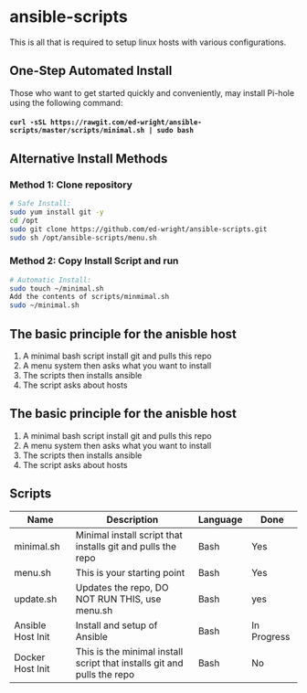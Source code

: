 # ansible-scripts
This is all that is required to setup linux hosts with various configurations.

## One-Step Automated Install
Those who want to get started quickly and conveniently, may install Pi-hole using the following command:

#### `curl -sSL https://rawgit.com/ed-wright/ansible-scripts/master/scripts/minimal.sh | sudo bash`

## Alternative Install Methods
### Method 1: Clone repository
```bash
# Safe Install:
sudo yum install git -y
cd /opt
sudo git clone https://github.com/ed-wright/ansible-scripts.git
sudo sh /opt/ansible-scripts/menu.sh
```

### Method 2: Copy Install Script and run
```bash
# Automatic Install:
sudo touch ~/minimal.sh
Add the contents of scripts/minmimal.sh
sudo ~/minimal.sh
```

## The basic principle for the anisble host
1. A minimal bash script install git and pulls this repo
2. A menu system then asks what you want to install
3. The scripts then installs ansible
4. The script asks about hosts

## The basic principle for the anisble host
1. A minimal bash script install git and pulls this repo
2. A menu system then asks what you want to install
3. The scripts then installs ansible
4. The script asks about hosts

## Scripts
| Name | Description | Language | Done |
|---|---|---|---|
| minimal.sh | Minimal install script that installs git and pulls the repo | Bash | Yes |
| menu.sh | This is your starting point | Bash | Yes |
| update.sh | Updates the repo, DO NOT RUN THIS, use menu.sh | Bash | yes |
| Ansible Host Init | Install and setup of Ansible | Bash | In Progress |
| Docker Host Init | This is the minimal install script that installs git and pulls the repo | Bash | No |
